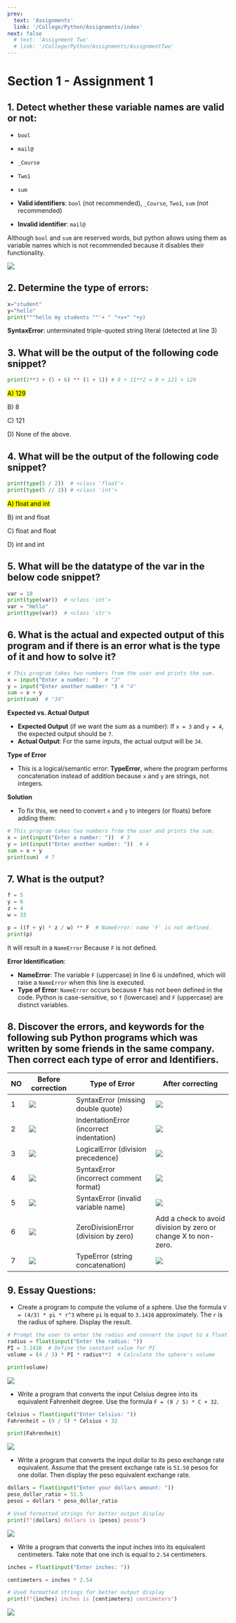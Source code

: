 ```yaml
---
prev:
  text: 'Assignments'
  link: '/College/Python/Assignments/index'
next: false
  # text: 'Assignment Two'
  # link: '/College/Python/Assignments/AssignmentTwo'
---
```


# Section 1 - Assignment 1

## 1. Detect whether these variable names are valid or not:

- `bool`
- `mail@`
- `_Course`
- `Two1`
- `sum`

- **Valid identifiers**: `bool` (not recommended), `_Course`, `Two1`, `sum` (not recommended)
- **Invalid identifier**: `mail@`

Although `bool` and `sum` are reserved words, but python allows using them as variable names which is not recommended because it disables their functionality.

![](../imgs/code2.png)

## 2. Determine the type of errors:

```Python
x="student"
y="hello"
print("""hello my students ""'+ " "+x+" "+y)
```

**SyntaxError**: unterminated triple-quoted string literal (detected at line 3)

## 3. What will be the output of the following code snippet?

```Python
print(2**3 + (5 + 6) ** (1 + 1)) # 8 + 11**2 = 8 + 121 + 129
```

<mark> A) 129 </mark>

B) 8

C) 121

D) None of the above.

## 4. What will be the output of the following code snippet?

```Python
print(type(5 / 2))  # <class 'float'>
print(type(5 // 2)) # <class 'int'>
```

<mark> A) float and int </mark>

B) int and float

C) float and float

D) int and int

## 5. What will be the datatype of the var in the below code snippet?

```Python
var = 10
print(type(var))  # <class 'int'>
var = "Hello"
print(type(var))  # <class 'str'>
```

## 6. What is the actual and expected output of this program and if there is an error what is the type of it and how to solve it?

```Python
# This program takes two numbers from the user and prints the sum.
x = input("Enter a number: ")  # "3"
y = input("Enter another number: ") # "4"
sum = x + y
print(sum)  # "34"
```

**Expected vs. Actual Output**

- **Expected Output** (if we want the sum as a number): If `x = 3` and `y = 4`, the expected output should be `7`.
- **Actual Output**: For the same inputs, the actual output will be `34`.

**Type of Error**

- This is a logical/semantic error: **TypeError**, where the program performs concatenation instead of addition because `x` and `y` are strings, not integers.

**Solution**

- To fix this, we need to convert `x` and `y` to integers (or floats) before adding them:

```Python
# This program takes two numbers from the user and prints the sum.
x = int(input("Enter a number: "))  # 3
y = int(input("Enter another number: "))  # 4
sum = x + y
print(sum)  # 7
```

## 7. What is the output?

```Python
f = 5
y = 6
z = 4
w = 33

p = ((f + y) * z / w) ** F  # NameError: name 'F' is not defined.
print(p)
```

It will result in a `NameError` Because `F` is not defined.

**Error Identification**:

- **NameError**: The variable `F` (uppercase) in line 6 is undefined, which will raise a `NameError` when this line is executed.
- **Type of Error**: `NameError` occurs because `F` has not been defined in the code. Python is case-sensitive, so `f` (lowercase) and `F` (uppercase) are distinct variables.

## 8. Discover the errors, and keywords for the following sub Python programs which was written by some friends in the same company. Then correct each type of error and Identifiers.

| NO  | Before correction                  | Type of Error                            | After correcting                                               |
| --- | ---------------------------------- | ---------------------------------------- | -------------------------------------------------------------- |
| 1   | ![](../imgs/code4.png)                | SyntaxError (missing double quote)       | ![](../imgs/code9.png)                                            |
| 2   | ![](../imgs/code3.png) | IndentationError (incorrect indentation) | ![](../imgs/code10.png)                                           |
| 3   | ![](../imgs/code5.png)                | LogicalError (division precedence)       | ![](../imgs/code8.png)                                            |
| 4   | ![](../imgs/code6.png)                | SyntaxError (incorrect comment format)   | ![](../imgs/code7.png)                                            |
| 5   | ![](../imgs/code11.png)               | SyntaxError (invalid variable name)      | ![](../imgs/code12.png)                                           |
| 6   | ![](../imgs/code13.png)               | ZeroDivisionError (division by zero)     | Add a check to avoid division by zero or change X to non-zero. |
| 7   | ![](../imgs/code14.png)               | TypeError (string concatenation)         | ![](../imgs/code15.png)                                           |

## 9. Essay Questions:

- Create a program to compute the volume of a sphere. Use the formula `V = (4/3) * pi * r^3` where `pi` is equal to `3.1416` approximately. The `r` is the radius of sphere. Display the result.

```Python
# Prompt the user to enter the radius and convert the input to a float
radius = float(input("Enter the radius: "))
PI = 3.1416  # Define the constant value for PI
volume = (4 / 3) * PI * radius**3  # Calculate the sphere's volume

print(volume)
```

![](../imgs/code16.png)

- Write a program that converts the input Celsius degree into its equivalent Fahrenheit degree. Use the formula `F = (9 / 5) * C + 32`.

```Python
Celsius = float(input("Enter Celsius: "))
Fahrenheit = (9 / 5) * Celsius + 32

print(Fahrenheit)
```

![](../imgs/code17.png)

- Write a program that converts the input dollar to its peso exchange rate equivalent. Assume that the present exchange rate is `51.50` pesos for one dollar. Then display the peso equivalent exchange rate.

```Python
dollars = float(input("Enter your dollars amount: "))
peso_dollar_ratio = 51.5
pesos = dollars * peso_dollar_ratio

# Used formatted strings for better output display
print(f"{dollars} dollars is {pesos} pesos")
```

![](../imgs/code18.png)

- Write a program that converts the input inches into its equivalent centimeters. Take note that one inch is equal to `2.54` centimeters.

```Python
inches = float(input("Enter inches: "))

centimeters = inches * 2.54

# Used formatted strings for better output display
print(f"{inches} inches is {centimeters} centimeters")
```

![](../imgs/code19.png)
